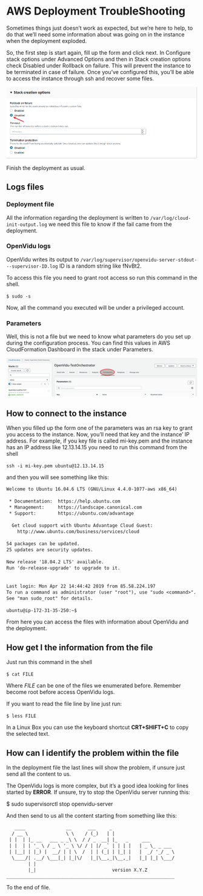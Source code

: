# AWS Deployment TroubleShooting

Sometimes things just doesn’t work as expected, but we’re here to help, to do that we’ll need some information about was going on in the instance when the deployment exploded.

So, the first step is start again, fill up the form and click next. In Configure stack options under Advanced Options and then in Stack creation options check Disabled under Rollback on failure. This will prevent the instance to be terminated in case of failure. 
Once you’ve configured this, you’ll be able to access the instance through ssh and recover some files.

![](RollbackDisable.png)

Finish the deployment as usual.

## Logs files

### Deployment file

All the information regarding the deployment is written to `/var/log/cloud-init-output.log` we need this file to know if the fail came from the deployment.

### OpenVidu logs

OpenVidu writes its output to `/var/log/supervisor/openvidu-server-stdout---supervisor-ID.log` ID is a random string like fNvBt2.

To access this file you need to grant root access so run this command in the shell.

`$ sudo -s`

Now, all the command you executed will be under a privileged account. 

### Parameters

Well, this is not a file but we need to know what parameters do you set up during the configuration process. You can find this values in AWS CloudFormation Dashboard in the stack under Parameters.

![](CFParameters.png)

## How to connect to the instance

When you filled up the form one of the parameters was an rsa key to grant you access to the instance. Now, you’ll need that key and the instance’ IP address. For example, if you key file is called mi-key.pem and the instance has an IP address like 12.13.14.15 you need to run this command from the shell

`ssh -i mi-key.pem ubuntu@12.13.14.15`

and then you will see something like this:


```
Welcome to Ubuntu 16.04.6 LTS (GNU/Linux 4.4.0-1077-aws x86_64)

 * Documentation:  https://help.ubuntu.com
 * Management:     https://landscape.canonical.com
 * Support:        https://ubuntu.com/advantage

  Get cloud support with Ubuntu Advantage Cloud Guest:
    http://www.ubuntu.com/business/services/cloud

54 packages can be updated.
25 updates are security updates.

New release '18.04.2 LTS' available.
Run 'do-release-upgrade' to upgrade to it.


Last login: Mon Apr 22 14:44:42 2019 from 85.58.224.197
To run a command as administrator (user "root"), use "sudo <command>".
See "man sudo_root" for details.

ubuntu@ip-172-31-35-250:~$
```

From here you can access the files with information about OpenVidu and the deployment.

## How get I the information from the file

Just run this command in the shell

`$ cat FILE`

Where _FILE_ can be one of the files we enumerated before. Remember become root before access OpenVidu logs.

If you want to read the file line by line just run:

`$ less FILE`

In a Linux Box you can use the keyboard shortcut **CRT+SHIFT+C** to copy the selected text.

## How can I identify the problem within the file

In the deployment file the last lines will show the problem, if unsure just send all the content to us.

The OpenVidu logs is more complex, but it’s a good idea looking for lines started by **ERROR**. If unsure, try to stop the OpenVidu server running this:

$ sudo supervisorctl stop openvidu-server

And then send to us all the content starting from something like this:

```
   ____               __      ___     _       
  / __ \              \ \    / (_)   | |      
 | |  | |_ __   ___ _ _\ \  / / _  __| |_   _     ___         
 | |  | | '_ \ / _ \ '_ \ \/ / | |/ _` | | | |   | _ \_ _ ___
 | |__| | |_) |  __/ | | \  /  | | (_| | |_| |   |  _/ '_/ _ \
  \____/| .__/ \___|_| |_|\/   |_|\__,_|\__,_|   |_| |_| \___/
        | |              
        |_|                            version X.Y.Z   
______________________________________________________________
```

To the end of file.
